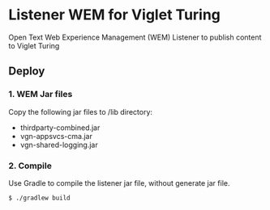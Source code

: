 # Listener WEM for Viglet Turing 
Open Text Web Experience Management (WEM) Listener to publish content to Viglet Turing


## Deploy 
### 1. WEM Jar files
Copy the following jar files to /lib directory:

* thirdparty-combined.jar
* vgn-appsvcs-cma.jar
* vgn-shared-logging.jar

### 2. Compile

Use Gradle to compile the listener jar file, without generate jar file.

```shell
$ ./gradlew build
```
